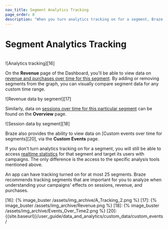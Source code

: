 ```yaml
---
nav_title: Segment Analytics Tracking
page_order: 8
description: "When you turn analytics tracking on for a segment, Braze will let you view sessions, custom events, and revenue over time by this segment."
---
```


# Segment Analytics Tracking
<br>
![Analytics tracking][16]

On the **Revenue** page of the Dashboard, you'll be able to view data on [revenue and purchases over time for this segment][14]. By adding or removing segments from the graph, you can visually compare segment data for any custom time range.

![Revenue data by segment][17]

Similarly, data on [sessions over time for this particular segment][13] can be found on the **Overview** page.

![Session data by segment][18]

Braze also provides the ability to view data on [Custom events over time for segments][20], via the **Custom Events** page.

If you don't turn analytics tracking on for a segment, you will still be able to access [realtime statistics][11] for that segment and target its users with campaigns. The only difference is the access to the specific analysis tools mentioned above.

An app can have tracking turned on for at most 25 segments. Braze recommends tracking segments that are important for you to analyze when understanding your campaigns' effects on sessions, revenue, and purchases.


[11]: {{site.baseurl}}/user_guide/data_and_analytics/your_reports/viewing_and_understanding_segment_data/#segment-statistics
[13]: {{site.baseurl}}/user_guide/data_and_analytics/export_braze_data/exporting_app_usage_data/#exporting-app-usage-data
[14]: {{site.baseurl}}/user_guide/data_and_analytics/export_braze_data/exporting_revenue_data/
[16]: {% image_buster /assets/img_archive/A_Tracking_2.png %}
[17]: {% image_buster /assets/img_archive/Revenue.png %}
[18]: {% image_buster /assets/img_archive/Events_Over_Time2.png %}
[20]: {{site.baseurl}}/user_guide/data_and_analytics/custom_data/custom_events/
